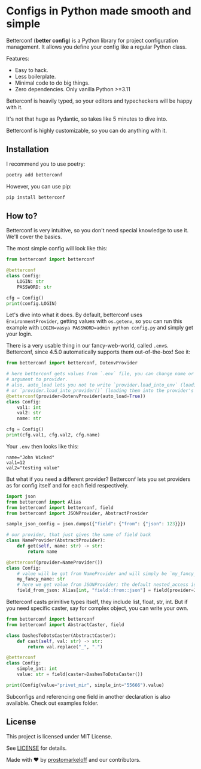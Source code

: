 # Configs in Python made smooth and simple

Betterconf (**better config**) is a Python library for project configuration
management. It allows you define your config like a regular Python class.

Features:

* Easy to hack.
* Less boilerplate.
* Minimal code to do big things.
* Zero dependencies. Only vanilla Python >=3.11

Betterconf is heavily typed, so your editors and typecheckers will be happy with it.

It's not that huge as Pydantic, so takes like 5 minutes to dive into.

Betterconf is highly customizable, so you can do anything with it.

## Installation

I recommend you to use poetry:

```sh
poetry add betterconf
```

However, you can use pip:

```sh
pip install betterconf
```

## How to?

Betterconf is very intuitive, so you don't need special knowledge to use it. We'll cover the basics.

The most simple config will look like this:
```python
from betterconf import betterconf

@betterconf
class Config:
    LOGIN: str
    PASSWORD: str

cfg = Config()
print(config.LOGIN)
```

Let's dive into what it does. By default, betterconf uses `EnvironmentProvider`, getting values with `os.getenv`,
so you can run this example with `LOGIN=vasya PASSWORD=admin python config.py` and simply get your login.


There is a very usable thing in our fancy-web-world, called `.env`s. Betterconf, since 4.5.0 automatically supports them out-of-the-box! See it:

```python
from betterconf import betterconf, DotenvProvider

# here betterconf gets values from `.env` file, you can change name or the path passing it as the first
# argument to provider.
# also, auto_load lets you not to write `provider.load_into_env` (loading variables to os.environ)
# or `provider.load_into_provider()` (loading them into the provider's inner storage).
@betterconf(provider=DotenvProvider(auto_load=True))
class Config:
    val1: int
    val2: str
    name: str

cfg = Config()
print(cfg.val1, cfg.val2, cfg.name)
```

Your `.env` then looks like this:

```
name="John Wicked"
val1=12
val2="testing value"
```


But what if you need a different provider? Betterconf lets you set providers as for config itself and for each field respectively.

```python
import json
from betterconf import Alias
from betterconf import betterconf, field
from betterconf import JSONProvider, AbstractProvider

sample_json_config = json.dumps({"field": {"from": {"json": 123}}})

# our provider, that just gives the name of field back
class NameProvider(AbstractProvider):
    def get(self, name: str) -> str:
        return name

@betterconf(provider=NameProvider())
class Config:
    # value will be got from NameProvider and will simply be `my_fancy_name`
    my_fancy_name: str
    # here we get value from JSONProvider; the default nested_access is '.'
    field_from_json: Alias[int, "field::from::json"] = field(provider=JSONProvider(sample_json_config, nested_access="::"))

```

Betterconf casts primitive types itself, they include list, float, str, int. But if you need specific caster, say for complex object, you can write your own.

```python
from betterconf import betterconf
from betterconf import AbstractCaster, field

class DashesToDotsCaster(AbstractCaster):
    def cast(self, val: str) -> str:
        return val.replace("_", ".")

@betterconf
class Config:
    simple_int: int
    value: str = field(caster=DashesToDotsCaster())

print(Config(value="privet_mir", simple_int="55666").value)
```

Subconfigs and referencing one field in another declaration is also available. Check out examples folder.

## License
This project is licensed under MIT License.

See [LICENSE](LICENSE) for details.


Made with :heart: by [prostomarkeloff](https://github.com/prostomarkeloff) and our contributors.
